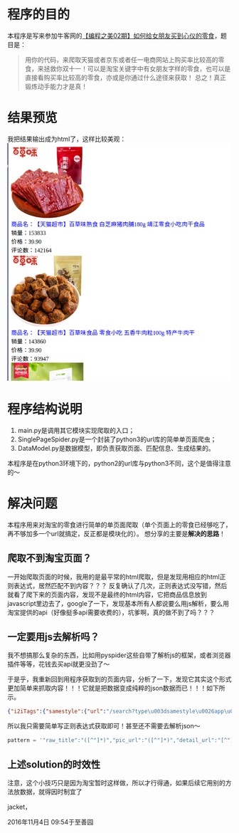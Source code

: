 # 程序的目的
本程序是写来参加牛客网的[【编程之美02期】如何给女朋友买到心仪的零食](http://www.nowcoder.com/discuss/18223?type=0&order=0&pos=3&page=1)，题目是：
> 用你的代码，来爬取天猫或者京东或者任一电商网站上购买率比较高的零食，来拯救你双十一！可以是淘宝关键字中有女朋友字样的零食，也可以是直接看购买率比较高的零食，亦或是你通过什么途径来获取！
总之！真正锻炼动手能力才是真！


# 结果预览
我把结果输出成为html了，这样比较美观：
![](结果截图.png)


# 程序结构说明
1. main.py是调用其它模块实现爬取的入口；
2. SinglePageSpider.py是一个封装了python3的url库的简单单页面爬虫；
3. DataModel.py是数据模型，即负责获取页面、匹配信息、生成结果的。

本程序是在python3环境下的，python2的url库与python3不同，这个是值得注意的～



# 解决问题
本程序用来对淘宝的零食进行简单的单页面爬取（单个页面上的零食已经够吃了，再不够加多一个url就搞定，反正都是模块化的）。
想分享的主要是**解决的思路**！


## 爬取不到淘宝页面？
一开始爬取页面的时候，我用的是最平常的html爬取，但是发现用相应的html正则表达式，居然匹配不到内容？？？
反复确认了几次，正则表达式没写错，然后就看了爬下来的页面内容，发现不是最终的html内容，它把商品信息放到javascript里边去了，google了一下，发现基本所有人都说要么用js解析，要么用淘宝提供的api（好像挺多api需要收费的），坑爹啊，真的做不到了吗？？？


## 一定要用js去解析吗？
我不想搞那么复杂的东西，比如用pyspider这些自带了解析js的框架，或者浏览器插件等等，花钱去买api就更没劲了～

于是乎，我重新回到用程序获取到的页面内容，分析了一下，发现它其实这个形式更加简单来抓取内容！！！它就是把数据变成纯粹的json数据而已！！！如下所示。


```json
{"i2iTags":{"samestyle":{"url":"/search?type\u003dsamestyle\u0026app\u003di2i\u0026rec_type\u003d1\u0026uniqpid\u003d-165811852\u0026nid\u003d520113726631"},"similar":{"url":"/search?type\u003dsimilar\u0026app\u003di2i\u0026rec_type\u003d1\u0026uniqpid\u003d-165811852\u0026nid\u003d520113726631"}},"p4pTags":[],"nid":"520113726631","category":"50009866","pid":"-165811852","title":"【三只松鼠_猪肉猪肉脯210g】休闲食品小吃\u003cspan class\u003dH\u003e零食\u003c/span\u003e靖江特产猪肉干","raw_title":"【三只松鼠_猪肉猪肉脯210g】休闲食品小吃零食靖江特产猪肉干","pic_url":"//g-search2.alicdn.com/img/bao/uploaded/i4/i2/TB1bTo6KpXXXXb5XVXXXXXXXXXX_!!0-item_pic.jpg","detail_url":"//detail.tmall.com/item.htm?id\u003d520113726631\u0026ns\u003d1\u0026abbucket\u003d0","view_price":"19.90","view_fee":"0.00","item_loc":"安徽 芜湖","reserve_price":"40.00","view_sales":"137017人付款","comment_count":"502145","user_id":"880734502","nick":"三只松鼠旗舰店","shopcard":{"levelClasses":[{"levelClass":"icon-supple-level-jinguan"},{"levelClass":"icon-supple-level-jinguan"},{"levelClass":"icon-supple-level-jinguan"},{"levelClass":"icon-supple-level-jinguan"},{"levelClass":"icon-supple-level-jinguan"}],"isTmall":true,"delivery":[484,1,1637],"description":[491,1,3066],"service":[486,1,1630],"encryptedUserId":"UOmgWMGv0MFNy","sellerCredit":20,"totalRate":10000},"icon":[{"title":"双十一商品","dom_class":"icon-fest-shuangshiyi","position":"1","show_type":"0","icon_category":"baobei","outer_text":"0","html":"","icon_key":"icon-fest-shuangshiyi","trace":"srpservice","traceIdx":6,"innerText":"双十一商品"},{"title":"双11购物券","dom_class":"icon-fest-shuangshiyigouwuquan","position":"1","show_type":"0","icon_category":"baobei","outer_text":"0","html":"","icon_key":"icon-fest-shuangshiyigouwuquan","trace":"srpservice","traceIdx":7,"innerText":"双11购物券"},{"title":"度量单位","dom_class":"icon-service-duliangheng","position":"1","show_type":"0","icon_category":"cat_special","outer_text":"0","html":"\u003cspan class\u003d\"icon-pit icon-service-duliang\"\u003e\u003cb\u003e47.38\u003c/b\u003e元/500g\u003c/span\u003e","icon_key":"icon-service-duliangheng","trace":"srpservice","traceIdx":8,"innerText":"度量单位"},{"title":"尚天猫，就购了","dom_class":"icon-service-tianmao","position":"1","show_type":"0","icon_category":"baobei","outer_text":"0","html":"","icon_key":"icon-service-tianmao","trace":"srpservice","traceIdx":9,"innerText":"天猫宝贝","url":"//www.tmall.com/"}],"comment_url":"//detail.tmall.com/item.htm?id\u003d520113726631\u0026ns\u003d1\u0026abbucket\u003d0\u0026on_comment\u003d1","shopLink":"//store.taobao.com/shop/view_shop.htm?user_number_id\u003d880734502","risk":""}
```


所以我只需要简单写正则表达式获取即可！甚至还不需要去解析json～

```python
pattern = '"raw_title":"([^"]*)","pic_url":"([^"]*)","detail_url":"[^"]*","view_price":"([^"]*)","view_fee":"[^"]*","item_loc":"[^"]*","reserve_price":"[^"]*","view_sales":"(\d+)人付款","comment_count":"(\d+)"'
```


## 上述solution的时效性
注意，这个小技巧只是因为淘宝暂时这样做，所以才行得通，如果后续它用别的方法放数据，就得因时制宜了




jacket，

2016年11月4日 09:54于至善园